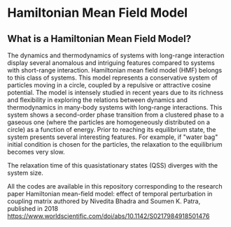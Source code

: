 # Hamiltonian Mean Field Model

## What is a Hamiltonian Mean Field Model?


The dynamics and thermodynamics of systems with long-range interaction display several
anomalous and intriguing features compared to systems with short-range interaction.
Hamiltonian mean field model (HMF) belongs to this class of systems. This model
represents a conservative system of particles moving in a circle, coupled by a repulsive
or attractive cosine potential. The model is intensely studied in recent years due to its
richness and flexibility in exploring the relations between dynamics and thermodynamics
in many-body systems with long-range interactions. This system shows a second-order
phase transition from a clustered phase to a gaseous one (where the particles are
homogeneously distributed on a circle) as a function of energy.
Prior to reaching its equilibrium state, the system presents several interesting features.
For example, if "water bag" initial condition is chosen for the particles, the relaxation to
the equilibrium becomes very slow.

The relaxation time of this quasistationary states (QSS) diverges with the system size.

All the codes are available in this repository corresponding to the research paper Hamiltonian mean-field model: effect of temporal perturbation in coupling matrix authored by Nivedita Bhadra and Soumen K. Patra,  published in 2018  https://www.worldscientific.com/doi/abs/10.1142/S0217984918501476

